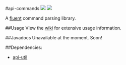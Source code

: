 #api-commands
![](https://img.shields.io/badge/ShadowAPI-1.0.0-blue.svg)
![](https://img.shields.io/badge/Javadocs-up--to--date-green.svg)

A [fluent](//e.wikipedia.com/Fluent_interface) command parsing library.

##Usage
View the [wiki](//www.github.com/MalignantShadow/api-commands/wiki) for extensive usage information.

##Javadocs
Unavailable at the moment. Soon!

##Dependencies:
* [api-util](//www.github.com/MalignantShadow/api-util)
